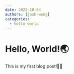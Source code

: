 ```yaml
---
date: 2022-10-04
authors: [josh-wong]
categories:
  - hello world
---
```


# Hello, World!🌏

This is my first blog post!✍🏻
